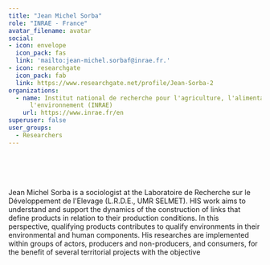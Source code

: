 ```yaml
---
title: "Jean Michel Sorba"
role: "INRAE - France"
avatar_filename: avatar
social:
- icon: envelope
  icon_pack: fas
  link: 'mailto:jean-michel.sorbaf@inrae.fr.'
- icon: researchgate
  icon_pack: fab
  link: https://www.researchgate.net/profile/Jean-Sorba-2
organizations:
  - name: Institut national de recherche pour l'agriculture, l'alimentation et
      l'environnement (INRAE)
    url: https://www.inrae.fr/en
superuser: false
user_groups:
  - Researchers
---
```

<br />
<br />
<br />
<br />
Jean Michel Sorba is a sociologist at the Laboratoire de Recherche sur le Développement de l'Elevage (L.R.D.E., UMR SELMET). HIS work aims to understand and support the dynamics of the construction of links that define products in relation to their production conditions. In this perspective, qualifying products contributes to qualify environments in their environmental and human components. His researches are implemented within groups of actors, producers and non-producers, and consumers, for the benefit of several territorial projects with the objective
